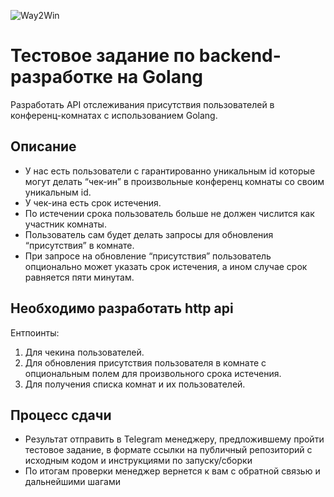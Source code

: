 ![Way2Win](https://github.com/Way2AR/three-test-assignment/assets/32157821/1f832bc2-ee67-4129-826c-596ed8c5af37)
# Тестовое задание по backend-разработке на Golang

Разработать API отслеживания присутствия пользователей в конференц-комнатах с использованием Golang.


## Описание
- У нас есть пользователи с гарантированно уникальным id которые могут делать “чек-ин” в произвольные конференц комнаты со своим уникальным id.
- У чек-ина есть срок истечения.
- По истечении срока пользователь больше не должен числится как участник комнаты.
- Пользователь сам будет делать запросы для обновления “присутствия” в комнате.
- При запросе на обновление “присутствия” пользователь опционально может указать срок истечения, а ином случае срок равняется пяти минутам.


## Необходимо разработать http api
Ентпоинты:
1. Для чекина пользователей.
2. Для обновления присутствия пользователя в комнате с опциональным полем для произвольного срока истечения.
3. Для получения списка комнат и их пользователей.


## Процесс сдачи
- Результат отправить в Telegram менеджеру, предложившему пройти тестовое задание, в формате ссылки на публичный репозиторий с исходным кодом и инструкциями по запуску/сборки
- По итогам проверки менеджер вернется к вам с обратной связью и дальнейшими шагами
